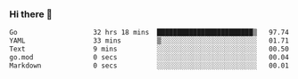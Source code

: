 ### Hi there 👋

<!--
**yeya24/yeya24** is a ✨ _special_ ✨ repository because its `README.md` (this file) appears on your GitHub profile.

Here are some ideas to get you started:

- 🔭 I’m currently working on ...
- 🌱 I’m currently learning ...
- 👯 I’m looking to collaborate on ...
- 🤔 I’m looking for help with ...
- 💬 Ask me about ...
- 📫 How to reach me: ...
- 😄 Pronouns: ...
- ⚡ Fun fact: ...
-->

<!--START_SECTION:waka-->

```txt
Go                   32 hrs 18 mins  ████████████████████████▒   97.74 %
YAML                 33 mins         ▒░░░░░░░░░░░░░░░░░░░░░░░░   01.71 %
Text                 9 mins          ░░░░░░░░░░░░░░░░░░░░░░░░░   00.50 %
go.mod               0 secs          ░░░░░░░░░░░░░░░░░░░░░░░░░   00.04 %
Markdown             0 secs          ░░░░░░░░░░░░░░░░░░░░░░░░░   00.01 %
```

<!--END_SECTION:waka-->
